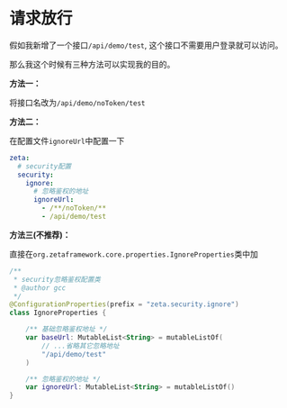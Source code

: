 # 请求放行

假如我新增了一个接口`/api/demo/test`, 这个接口不需要用户登录就可以访问。

那么我这个时候有三种方法可以实现我的目的。

**方法一：**

将接口名改为`/api/demo/noToken/test`

**方法二：**

在配置文件`ignoreUrl`中配置一下

```yaml
zeta:
  # security配置
  security:
    ignore:
      # 忽略鉴权的地址
      ignoreUrl:
        - /**/noToken/**
        - /api/demo/test 
```

**方法三(不推荐)：**

直接在`org.zetaframework.core.properties.IgnoreProperties`类中加

```kotlin
/**
 * security忽略鉴权配置类
 * @author gcc
 */
@ConfigurationProperties(prefix = "zeta.security.ignore")
class IgnoreProperties {

    /** 基础忽略鉴权地址 */
    var baseUrl: MutableList<String> = mutableListOf(
        // ...省略其它忽略地址
        "/api/demo/test"
    )

    /** 忽略鉴权的地址 */
    var ignoreUrl: MutableList<String> = mutableListOf()
}
```

